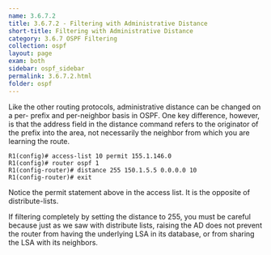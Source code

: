```yaml
---
name: 3.6.7.2
title: 3.6.7.2 - Filtering with Administrative Distance
short-title: Filtering with Administrative Distance
category: 3.6.7 OSPF Filtering
collection: ospf
layout: page
exam: both
sidebar: ospf_sidebar
permalink: 3.6.7.2.html
folder: ospf
---
```

Like the other routing protocols, administrative distance can be changed on a per- prefix and per-neighbor basis in OSPF. One key difference, however, is that the address field in the distance command refers to the originator of the prefix into the area, not necessarily the neighbor from which you are learning the route.
```
R1(config)# access-list 10 permit 155.1.146.0
R1(config)# router ospf 1
R1(config-router)# distance 255 150.1.5.5 0.0.0.0 10
R1(config-router)# exit
```
Notice the permit statement above in the access list. It is the opposite of distribute-lists.

If filtering completely by setting the distance to 255, you must be careful because just as we saw with distribute lists, raising the AD does not prevent the router from having the underlying LSA in its database, or from sharing the LSA with its neighbors.
